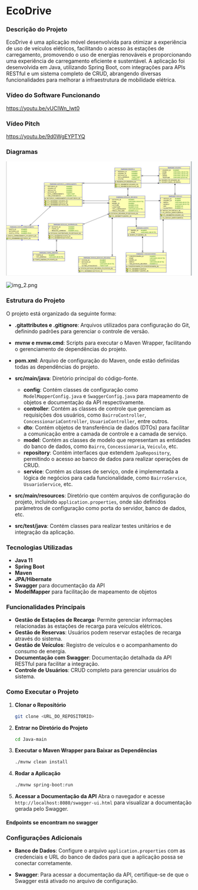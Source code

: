 # EcoDrive

### Descrição do Projeto
EcoDrive é uma aplicação móvel desenvolvida para otimizar a experiência de uso de veículos elétricos, facilitando o acesso às estações de carregamento, promovendo o uso de energias renováveis e proporcionando uma experiência de carregamento eficiente e sustentável. A aplicação foi desenvolvida em Java, utilizando Spring Boot, com integrações para APIs RESTful e um sistema completo de CRUD, abrangendo diversas funcionalidades para melhorar a infraestrutura de mobilidade elétrica.

### Vídeo do Software Funcionando 
https://youtu.be/vUCIWn_lwt0

### Vídeo Pitch
https://youtu.be/9d0WgEYPTYQ 

### Diagramas

![img.png](img.png)

![img_2.png](img_2.png)

### Estrutura do Projeto
O projeto está organizado da seguinte forma:

- **.gitattributes e .gitignore**: Arquivos utilizados para configuração do Git, definindo padrões para gerenciar o controle de versão.

- **mvnw e mvnw.cmd**: Scripts para executar o Maven Wrapper, facilitando o gerenciamento de dependências do projeto.

- **pom.xml**: Arquivo de configuração do Maven, onde estão definidas todas as dependências do projeto.

- **src/main/java**: Diretório principal do código-fonte.
    - **config**: Contém classes de configuração como `ModelMapperConfig.java` e `SwaggerConfig.java` para mapeamento de objetos e documentação da API respectivamente.
    - **controller**: Contém as classes de controle que gerenciam as requisições dos usuários, como `BairroController`, `ConcessionariaController`, `UsuarioController`, entre outros.
    - **dto**: Contém objetos de transferência de dados (DTOs) para facilitar a comunicação entre a camada de controle e a camada de serviço.
    - **model**: Contém as classes de modelo que representam as entidades do banco de dados, como `Bairro`, `Concessionaria`, `Veiculo`, etc.
    - **repository**: Contém interfaces que extendem `JpaRepository`, permitindo o acesso ao banco de dados para realizar operações de CRUD.
    - **service**: Contém as classes de serviço, onde é implementada a lógica de negócios para cada funcionalidade, como `BairroService`, `UsuarioService`, etc.

- **src/main/resources**: Diretório que contém arquivos de configuração do projeto, incluindo `application.properties`, onde são definidos parâmetros de configuração como porta do servidor, banco de dados, etc.

- **src/test/java**: Contém classes para realizar testes unitários e de integração da aplicação.

### Tecnologias Utilizadas
- **Java 11**
- **Spring Boot**
- **Maven**
- **JPA/Hibernate**
- **Swagger** para documentação da API
- **ModelMapper** para facilitação de mapeamento de objetos

### Funcionalidades Principais
- **Gestão de Estações de Recarga**: Permite gerenciar informações relacionadas às estações de recarga para veículos elétricos.
- **Gestão de Reservas**: Usuários podem reservar estações de recarga através do sistema.
- **Gestão de Veículos**: Registro de veículos e o acompanhamento do consumo de energia.
- **Documentação com Swagger**: Documentação detalhada da API RESTful para facilitar a integração.
- **Controle de Usuários**: CRUD completo para gerenciar usuários do sistema.

### Como Executar o Projeto
1. **Clonar o Repositório**
   ```bash
   git clone <URL_DO_REPOSITORIO>
   ```
2. **Entrar no Diretório do Projeto**
   ```bash
   cd Java-main
   ```
3. **Executar o Maven Wrapper para Baixar as Dependências**
   ```bash
   ./mvnw clean install
   ```
4. **Rodar a Aplicação**
   ```bash
   ./mvnw spring-boot:run
   ```
5. **Acessar a Documentação da API**
   Abra o navegador e acesse `http://localhost:8080/swagger-ui.html` para visualizar a documentação gerada pelo Swagger.

#### Endpoints se encontram no swagger

### Configurações Adicionais
- **Banco de Dados**: Configure o arquivo `application.properties` com as credenciais e URL do banco de dados para que a aplicação possa se conectar corretamente.

- **Swagger**: Para acessar a documentação da API, certifique-se de que o Swagger está ativado no arquivo de configuração.





